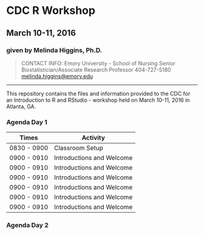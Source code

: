 # CDC R Workshop
## March 10-11, 2016
### given by Melinda Higgins, Ph.D.

> CONTACT INFO:
> Emory University - School of Nursing
> Senior Biostatistician/Associate Research Professor
> 404-727-5180
> [melinda.higgins@emory.edu](mailto:melinda.higgins@emory.edu)

- - - 
This repository contains the files and information provided to the CDC for an Introduction to R and RStudio - workshop held on March 10-11, 2016 in Atlanta, GA.

### Agenda Day 1

Times           | Activity
----------------|-------------------
0830 - 0900     | Classroom Setup
0900 - 0910     | Introductions and Welcome
0900 - 0910     | Introductions and Welcome
0900 - 0910     | Introductions and Welcome
0900 - 0910     | Introductions and Welcome
0900 - 0910     | Introductions and Welcome
0900 - 0910     | Introductions and Welcome


### Agenda Day 2
